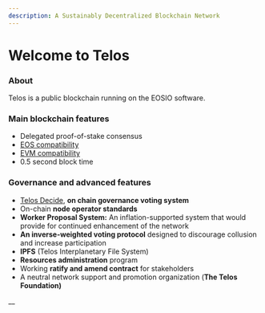 ```yaml
---
description: A Sustainably Decentralized Blockchain Network
---
```


# Welcome to Telos

### About

Telos is a public blockchain running on the EOSIO software.

### Main blockchain features

* Delegated proof-of-stake consensus
* [EOS compatibility](developers/platform/overview/)
* [EVM compatibility](evm/about-ethereum-virtual-machine.md)
* 0.5 second block time

### Governance and advanced features

* [Telos Decide](developers/telos_contracts/telos-decide/), **on chain governance voting system**
* On-chain **node operator standards** 
* **Worker Proposal System:** An inflation-supported system that would provide for continued enhancement of the network
* **An inverse-weighted voting protocol** designed to discourage collusion and increase participation
* **IPFS** \(Telos Interplanetary File System\)
* **Resources administration** program
* Working **ratify and amend contract** for stakeholders
* A neutral network support and promotion organization \(**The Telos Foundation\)**



\_\_

